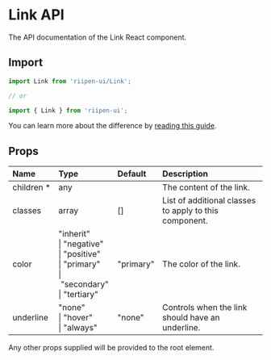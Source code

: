<!--- This documentation is automatically generated, do not try to edit it. -->

# Link API

<p class="description">The API documentation of the Link React component.</p>

## Import

```js
import Link from 'riipen-ui/Link';

// or

import { Link } from 'riipen-ui';
```

You can learn more about the difference by [reading this guide](/guides/bundle-size).

## Props

| Name | Type | Default | Description |
|:-----|:-----|:--------|:------------|
| <span class="prop-name required">children&nbsp;*</span> | <span class="prop-type">any</span> |  | The content of the link. |
| <span class="prop-name">classes</span> | <span class="prop-type">array</span> | <span class="prop-default">[]</span> | List of additional classes to apply to this component. |
| <span class="prop-name">color</span> | <span class="prop-type">"inherit"<br>&#124;&nbsp;"negative"<br>&#124;&nbsp;"positive"<br>&#124;&nbsp;"primary"<br>&#124;&nbsp;"secondary"<br>&#124;&nbsp;"tertiary"</span> | <span class="prop-default">"primary"</span> | The color of the link. |
| <span class="prop-name">underline</span> | <span class="prop-type">"none"<br>&#124;&nbsp;"hover"<br>&#124;&nbsp;"always"</span> | <span class="prop-default">"none"</span> | Controls when the link should have an underline. |


Any other props supplied will be provided to the root element.